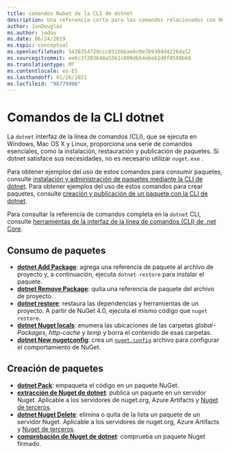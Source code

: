 ```yaml
---
title: comandos NuGet de la CLI de dotnet
description: Una referencia corta para los comandos relacionados con NuGet mediante la interfaz de la línea de comandos de dotnet.
author: JonDouglas
ms.author: jodou
ms.date: 06/24/2019
ms.topic: conceptual
ms.openlocfilehash: 5438354729ccc851bbbae6c0e7b9394d4226da52
ms.sourcegitcommit: ee6c3f203648a5561c809db54ebeb1d0f0598b68
ms.translationtype: MT
ms.contentlocale: es-ES
ms.lasthandoff: 01/26/2021
ms.locfileid: "98779996"
---
```

# <a name="dotnet-cli-commands"></a>Comandos de la CLI dotnet

La `dotnet` interfaz de la línea de comandos (CLI), que se ejecuta en Windows, Mac OS X y Linux, proporciona una serie de comandos esenciales, como la instalación, restauración y publicación de paquetes. Si dotnet satisface sus necesidades, no es necesario utilizar `nuget.exe` .

Para obtener ejemplos del uso de estos comandos para consumir paquetes, consulte [instalación y administración de paquetes mediante la CLI de dotnet](../consume-packages/install-use-packages-dotnet-cli.md). Para obtener ejemplos del uso de estos comandos para crear paquetes, consulte [creación y publicación de un paquete con la CLI de dotnet](../quickstart/create-and-publish-a-package-using-the-dotnet-cli.md).

Para consultar la referencia de comandos completa en la `dotnet` CLI, consulte [herramientas de la interfaz de la línea de comandos (CLI) de .net Core](/dotnet/core/tools/?tabs=netcore2x).

## <a name="package-consumption"></a>Consumo de paquetes

- [**dotnet Add Package**](/dotnet/core/tools/dotnet-add-package): agrega una referencia de paquete al archivo de proyecto y, a continuación, ejecuta `dotnet restore` para instalar el paquete.
- [**dotnet Remove Package**](/dotnet/core/tools/dotnet-remove-package): quita una referencia de paquete del archivo de proyecto.
- [**dotnet restore**](/dotnet/core/tools/dotnet-restore?tabs=netcore2x): restaura las dependencias y herramientas de un proyecto. A partir de NuGet 4.0, ejecuta el mismo código que `nuget restore`.
- [**dotnet Nuget locals**](/dotnet/core/tools/dotnet-nuget-locals): enumera las ubicaciones de las carpetas *global-Packages*, *http-cache* y *temp* y borra el contenido de esas carpetas.
- [**dotnet New nugetconfig**](/dotnet/core/tools/dotnet-new): crea un [`nuget.config`](../reference/nuget-config-file.md) archivo para configurar el comportamiento de NuGet.

## <a name="package-creation"></a>Creación de paquetes

- [**dotnet Pack**](/dotnet/core/tools/dotnet-pack?tabs=netcore2x): empaqueta el código en un paquete NuGet.
- [**extracción de Nuget de dotnet**](/dotnet/core/tools/dotnet-nuget-push): publica un paquete en un servidor Nuget. Aplicable a los servidores de nuget.org, Azure Artifacts y [Nuget de terceros](../hosting-packages/overview.md).
- [**dotnet Nuget Delete**](/dotnet/core/tools/dotnet-nuget-delete): elimina o quita de la lista un paquete de un servidor Nuget. Aplicable a los servidores de nuget.org, Azure Artifacts y [Nuget de terceros](../hosting-packages/overview.md).
- [**comprobación de Nuget de dotnet**](/dotnet/core/tools/dotnet-nuget-verify): comprueba un paquete Nuget firmado.
